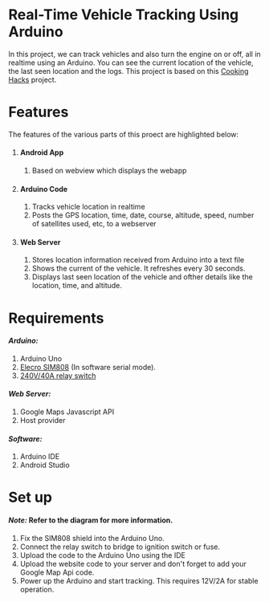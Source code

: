 # Real-Time Vehicle Tracking Using Arduino

In this project, we can track vehicles and also turn the engine on or off, all in realtime using an Arduino. You can see the current location of the vehicle, the last seen location and the logs. This project is based on this [Cooking Hacks](https://www.cooking-hacks.com/projects/arduino-realtime-gps-gprs-vehicle-tracking) project.

# Features

The features of the various parts of this proect are highlighted below:

1.  #### Android  App

    1. Based on webview which displays the webapp

2.  #### Arduino Code

    1. Tracks vehicle location in realtime
    2. Posts the GPS location, time, date, course, altitude, speed, number of satellites used, etc, to a webserver

3. #### Web Server

    1. Stores location information received from Arduino into a text file 
    2. Shows the current of the vehicle. It refreshes every 30 seconds.
    3. Displays last seen location of the vehicle and ofther details like the location, time, and altitude. 


# Requirements

#### *Arduino:*  

  1. Arduino Uno
  2. [Elecro SIM808](https://www.aliexpress.com/item/High-Quality-SIM808-GPRS-GSM-GPS-Shield-2-in-1-Shield-GSM-GPRS-GPS-Development-Board/32515326895.html) (In software serial mode). 
  3. [240V/40A relay switch](https://www.aliexpress.com/item/Free-shipping-10Pcs-5V-30A-1-Channel-Relay-Module-Optocoupler-H-L-Level-Triger/32691375337.html)

#### *Web Server:*

  1.   Google Maps Javascript API
  2.   Host provider

#### *Software:*

  1. Arduino IDE
  2. Android Studio


# Set up

#### *Note:* Refer to the diagram for more information. 

  1. Fix the SIM808 shield into the Arduino Uno.
  2. Connect the relay switch to bridge to ignition switch or fuse. 
  2. Upload the code to the Arduino Uno using the IDE
  3. Upload the website code to your server and don't forget to add your Google Map Api code.
  4. Power up the Arduino and start tracking. This requires 12V/2A for stable operation. 


